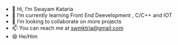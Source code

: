 - 👋 Hi, I’m Swayam Kataria
- 🌱 I’m currently learning Front End Deevelopment , C/C++ and IOT
- 💞️ I’m looking to collaborate on more projects
- 📫 You can reach me at swmktria@gmail.com
- 😄 He/Him

<!---
swayam-21max/swayam-21max is a ✨ special ✨ repository because its `README.md` (this file) appears on your GitHub profile.
You can click the Preview link to take a look at your changes.
--->
